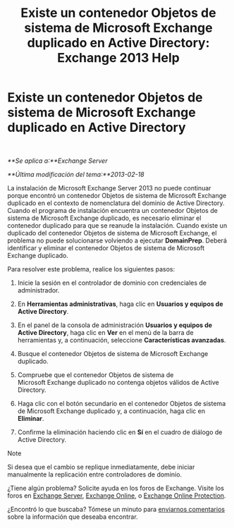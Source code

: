 ﻿---
title: 'Existe un contenedor Objetos de sistema de Microsoft Exchange duplicado en Active Directory: Exchange 2013 Help'
TOCTitle: Existe un contenedor Objetos de sistema de Microsoft Exchange duplicado en Active Directory
ms:assetid: cd0f45ab-89de-4653-b50d-c1157c2329d5
ms:mtpsurl: https://technet.microsoft.com/es-es/library/ms.exch.setupreadiness.adiniterrorrule(v=EXCHG.150)
ms:contentKeyID: 48268709
ms.date: 04/23/2018
mtps_version: v=EXCHG.150
ms.translationtype: HT
---

# Existe un contenedor Objetos de sistema de Microsoft Exchange duplicado en Active Directory

 

_**Se aplica a:**Exchange Server_

_**Última modificación del tema:**2013-02-18_

La instalación de Microsoft Exchange Server 2013 no puede continuar porque encontró un contenedor Objetos de sistema de Microsoft Exchange duplicado en el contexto de nomenclatura del dominio de Active Directory. Cuando el programa de instalación encuentra un contenedor Objetos de sistema de Microsoft Exchange duplicado, es necesario eliminar el contenedor duplicado para que se reanude la instalación. Cuando existe un duplicado del contenedor Objetos de sistema de Microsoft Exchange, el problema no puede solucionarse volviendo a ejecutar **DomainPrep**. Deberá identificar y eliminar el contenedor Objetos de sistema de Microsoft Exchange duplicado.

Para resolver este problema, realice los siguientes pasos:

1.  Inicie la sesión en el controlador de dominio con credenciales de administrador.

2.  En **Herramientas administrativas**, haga clic en **Usuarios y equipos de Active Directory**.

3.  En el panel de la consola de administración **Usuarios y equipos de Active Directory**, haga clic en **Ver** en el menú de la barra de herramientas y, a continuación, seleccione **Características avanzadas**.

4.  Busque el contenedor Objetos de sistema de Microsoft Exchange duplicado.

5.  Compruebe que el contenedor Objetos de sistema de Microsoft Exchange duplicado no contenga objetos válidos de Active Directory.

6.  Haga clic con el botón secundario en el contenedor Objetos de sistema de Microsoft Exchange duplicado y, a continuación, haga clic en **Eliminar**.

7.  Confirme la eliminación haciendo clic en **Sí** en el cuadro de diálogo de Active Directory.


> [!NOTE]
> Si desea que el cambio se replique inmediatamente, debe iniciar manualmente la replicación entre controladores de dominio.



¿Tiene algún problema? Solicite ayuda en los foros de Exchange. Visite los foros en [Exchange Server](https://go.microsoft.com/fwlink/p/?linkid=60612), [Exchange Online](https://go.microsoft.com/fwlink/p/?linkid=267542), o [Exchange Online Protection](https://go.microsoft.com/fwlink/p/?linkid=285351).

¿Encontró lo que buscaba? Tómese un minuto para [enviarnos comentarios](mailto:exsetuphelpfeedback@microsoft.com?subject=exchange%202013%20setup%20help%20feedbac) sobre la información que deseaba encontrar.

